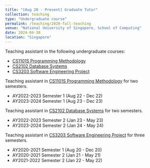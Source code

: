 ```yaml
---
title: "[Aug 20 - Present] Graduate Tutor"
collection: teaching
type: "Undergraduate course"
permalink: /teaching/2020-fall-teaching
venue: "National University of Singapore, School of Computing"
date: 2024-04-30
location: "Singapore"
---
```

Teaching assistant in the following undergraduate courses:
* [CS1101S Programming Methodology](https://nusmods.com/courses/CS1101S/programming-methodology)
* [CS2102 Database Systems](https://nusmods.com/courses/CS2102/database-systems)
* [CS3203 Software Engineering Project](https://nusmods.com/modules/CS3203/software-engineering-project)

Teaching assistant in [CS1101S Programming Methodology](https://nusmods.com/courses/CS1101S/programming-methodology) for two semesters.
* AY2022-2023 Semester 1 (Aug 22 - Dec 22)
* AY2023-2024 Semester 1 (Aug 23 - Dec 23)

Teaching assistant in [CS2102 Database Systems](https://nusmods.com/courses/CS2102/database-systems) for two semesters.
* AY2022-2023 Semester 2 (Jan 23 - May 23)
* AY2023-2024 Semester 2 (Jan 24 - May 24)

Teaching assistant in [CS3203 Software Engineering Project](https://nusmods.com/modules/CS3203/software-engineering-project) for three semesters.
* AY2020-2021 Semester 1 (Aug 20 - Dec 20)
* AY2020-2021 Semester 2 (Jan 21 - May 21)
* AY2021-2022 Semester 2 (Jan 22 - May 22)